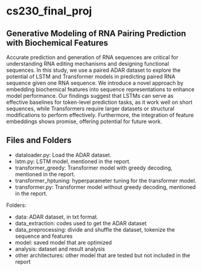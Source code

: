 # cs230_final_proj

## Generative Modeling of RNA Pairing Prediction with Biochemical Features

Accurate prediction and generation of RNA sequences are critical for understanding RNA editing mechanisms and designing functional sequences. In this study, we use a paired ADAR dataset to explore the potential of LSTM and Transformer models in predicting paired RNA sequence given one RNA sequence. We introduce a novel approach by embedding biochemical features into sequence representations to enhance model performance. Our findings suggest that LSTMs can serve as effective baselines for token-level prediction tasks, as it work well on short sequences, while Transformers require larger datasets or structural modifications to perform effectively. Furthermore, the integration of feature embeddings shows promise, offering potential for future work. 

## Files and Folders

- dataloader.py: Load the ADAR dataset.
- lstm.py: LSTM model, mentioned in the report. 
- transformer_greedy: Transformer model with greedy decoding, mentioned in the report. 
- transformer_hptuning: hyperparameter tuning for the transformer model. 
- transformer.py: Transformer model without greedy decoding, mentioned in the report. 

Folders: 

- data: ADAR dataset, in txt format.
- data_extraction: codes used to get the ADAR dataset
- data_preprocessing: divide and shuffle the dataset, tokenize the sequence and features
- model: saved model that are optimized
- analysis: dataset and result analysis
- other architectures: other model that are tested but not included in the report
